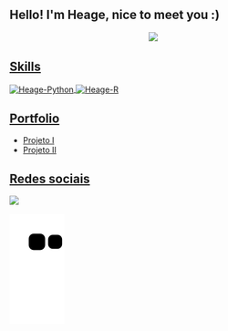 ## Hello! I'm Heage, nice to meet you :)
<div align="center">
  <a href="https://github.com/zheage">
  <img height="180em" src="https://github-readme-stats.vercel.app/api?username=zheage&show_icons=true&theme=dracula&include_all_commits=true&count_private=true"/>
</div>
  
## Skills 
<div>
  <img align="center" alt="Heage-Python" src="https://img.shields.io/badge/Python-3776AB?style=for-the-badge&logo=python&logoColor=white">
  <img align="center" alt="Heage-R" src="https://img.shields.io/badge/R-276DC3?style=for-the-badge&logo=r&logoColor=white">
</div>
  
## Portfolio
- Projeto I
- Projeto II
  
## Redes sociais
 
<div> 
  <a href="https://www.linkedin.com/in/richard-guilherme-da/" target="_blank"><img src="https://img.shields.io/badge/-LinkedIn-%230077B5?style=for-the-badge&logo=linkedin&logoColor=white" target="_blank"></a> 
  
 
 ![Snake animation](https://github.com/rafaballerini/rafaballerini/blob/output/github-contribution-grid-snake.svg)
 
</div>
